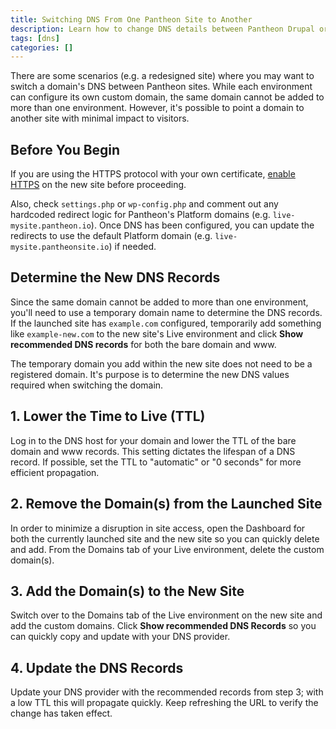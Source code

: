 ```yaml
---
title: Switching DNS From One Pantheon Site to Another
description: Learn how to change DNS details between Pantheon Drupal or WordPress sites.
tags: [dns]
categories: []
---
```

There are some scenarios (e.g. a redesigned site) where you may want to switch a domain's DNS between Pantheon sites. While each environment can configure its own custom domain, the same domain cannot be added to more than one environment. However, it's possible to point a domain to another site with minimal impact to visitors.

## Before You Begin
If you are using the HTTPS protocol with your own certificate, [enable HTTPS](/docs/enable-https/) on the new site before proceeding.

Also, check `settings.php` or `wp-config.php` and comment out any hardcoded redirect logic for Pantheon's Platform domains (e.g.  `live-mysite.pantheon.io`). Once DNS has been configured, you can update the redirects to use the default Platform domain (e.g. `live-mysite.pantheonsite.io`) if needed.

## Determine the New DNS Records
Since the same domain cannot be added to more than one environment, you'll need to use a temporary domain name to determine the DNS records. If the launched site has `example.com` configured, temporarily add something like `example-new.com` to the new site's Live environment and click **Show recommended DNS records** for both the bare domain and www.

The temporary domain you add within the new site does not need to be a registered domain. It's purpose is to determine the new DNS values required when switching the domain.
## 1. Lower the Time to Live (TTL)
Log in to the DNS host for your domain and lower the TTL of the bare domain and www records. This setting dictates the lifespan of a DNS record. If possible, set the TTL to "automatic" or "0 seconds" for more efficient propagation.

## 2. Remove the Domain(s) from the Launched Site
In order to minimize a disruption in site access, open the Dashboard for both the currently launched site and the new site so you can quickly delete and add. From the Domains tab of your Live environment, delete the custom domain(s).

## 3. Add the Domain(s) to the New Site
Switch over to the Domains tab of the Live environment on the new site and add the custom domains. Click **Show recommended DNS Records** so you can quickly copy and update with your DNS provider.

## 4. Update the DNS Records
Update your DNS provider with the recommended records from step 3; with a low TTL this will propagate quickly. Keep refreshing the URL to verify the change has taken effect.
